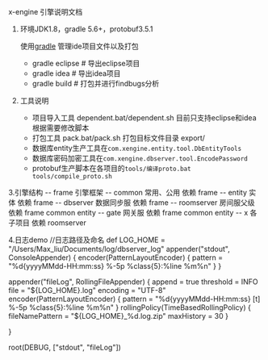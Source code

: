 x-engine 引擎说明文档
1. 环境JDK1.8，gradle 5.6+，protobuf3.5.1

	使用[gradle](http://www.gradle.org/) 管理ide项目文件以及打包
	
	- gradle eclipse # 导出eclipse项目
	- gradle idea # 导出idea项目
	- gradle build # 打包并进行findbugs分析

2. 工具说明
	- 项目导入工具 dependent.bat/dependent.sh 目前只支持eclipse和idea 根据需要修改脚本
	- 打包工具 pack.bat/pack.sh 打包目标文件目录 export/
	- 数据库entity生产工具在`com.xengine.entity.tool.DbEntityTools`
	- 数据库密码加密工具在`com.xengine.dbserver.tool.EncodePassword`
	- protobuf生产脚本在各项目的`tools/编译proto.bat tools/compile_proto.sh`
	
3.引擎结构
	-- frame 		引擎框架
	-- common 		常用、公用     依赖 frame
	-- entity       实体          依赖 frame
	-- dbserver 		数据同步服     依赖 frame
	-- roomserver 	房间服父级     依赖 frame common entity
	-- gate       	网关服        依赖 frame common entity
	-- x          	各子项目      依赖  roomserver

4.日志demo
//日志路径及命名
def LOG_HOME = "/Users/Max_liu/Documents/log/dbserver_log"
appender("stdout", ConsoleAppender) {
	encoder(PatternLayoutEncoder) {
		pattern = "%d{yyyyMMdd-HH:mm:ss} %-5p %class{5}:%line %m%n"
	}
}

appender("fileLog", RollingFileAppender) {
	append = true
	threshold = INFO
	file = "${LOG_HOME}.log"
	encoding = "UTF-8"
	encoder(PatternLayoutEncoder) {
		pattern = "%d{yyyyMMdd-HH:mm:ss} [t] %-5p %class{5}:%line %m%n"
	}
	rollingPolicy(TimeBasedRollingPolicy) {
		fileNamePattern = "${LOG_HOME}_%d.log.zip"
		maxHistory = 30
	}
	
}

root(DEBUG, ["stdout", "fileLog"])
